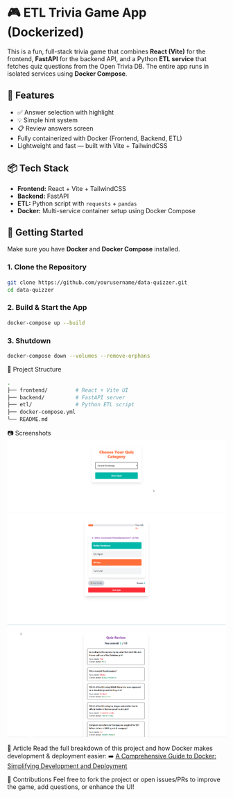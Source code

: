 # 🎮 ETL Trivia Game App (Dockerized)

This is a fun, full-stack trivia game that combines **React (Vite)** for the frontend, **FastAPI** for the backend API, and a Python **ETL service** that fetches quiz questions from the Open Trivia DB. The entire app runs in isolated services using **Docker Compose**.

## 🧩 Features

- ✅ Answer selection with highlight
- 💡 Simple hint system
- 📋 Review answers screen
- Fully containerized with Docker (Frontend, Backend, ETL)
- Lightweight and fast — built with Vite + TailwindCSS

## 📦 Tech Stack

- **Frontend:** React + Vite + TailwindCSS
- **Backend:** FastAPI
- **ETL:** Python script with `requests` + `pandas`
- **Docker:** Multi-service container setup using Docker Compose

## 🚀 Getting Started

Make sure you have **Docker** and **Docker Compose** installed.

### 1. Clone the Repository

```bash
git clone https://github.com/yourusername/data-quizzer.git
cd data-quizzer
```

### 2. Build & Start the App

```bash
docker-compose up --build
```

### 3. Shutdown

```bash
docker-compose down --volumes --remove-orphans
```

📂 Project Structure

```bash
.
├── frontend/         # React + Vite UI
├── backend/          # FastAPI server
├── etl/              # Python ETL script
├── docker-compose.yml
└── README.md
```

📷 Screenshots
![App Screenshot 1](./assets/1.png)
![App Screenshot 2](./assets/2.png)
![App Screenshot 3](./assets/3.png)

📝 Article
Read the full breakdown of this project and how Docker makes development & deployment easier:
➡️ [A Comprehensive Guide to Docker: Simplifying Development and Deployment](https://medium.com/@alegeahmadolaitan/a-comprehensive-guide-to-docker-simplifying-development-and-deployment-5ad8d7d1cdca)

🤝 Contributions
Feel free to fork the project or open issues/PRs to improve the game, add questions, or enhance the UI!
